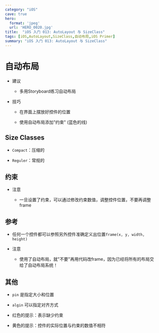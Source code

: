 ```yaml
---
category: "iOS"
cave: true
hero:
  format: 'jpeg'
  url: 'HERO_0020.jpg'
title:  "iOS 入门 013: AutoLayout 与 SizeClass"
tags: [iOS,AutoLayout,SizeClass,自动布局,iOS Primer]
summary: "iOS 入门 013: AutoLayout 与 SizeClass"
---
```

# 自动布局

* 建议

	* 多用Storyboard练习自动布局

* 技巧

	* 在界面上摆放好控件的位置

	* 使用自动布局添加"约束" (蓝色的线) 

## Size Classes

* `Compact`：压缩的

* `Reguler`：常规的

## 约束

* 注意

	* 一旦设置了约束，可以通过修改约束数值，调整控件位置，不要再调整frame

## 参考

* 任何一个控件都可以参照另外控件准确定义出位置`frame(x, y, width, height)`

* 注意

	* 使用了自动布局，就"不要"再用代码改frame，因为已经将所有的布局交给了自动布局系统！

## 其他

* `pin` 是指定大小和位置

* `algin` 可以指定对齐方式

* 红色的提示：表示缺少约束

* 黄色的提示：控件的实际位置与约束的数值不相符  




